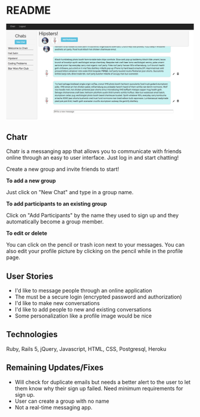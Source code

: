 # README

![](message_page.png)

## Chatr

Chatr is a messanging app that allows you to communicate with friends online through an easy to user interface. Just log in and start chatting!

Create a new group and invite friends to start!

**To add a new group**

Just click on "New Chat" and type in a group name.

**To add participants to an existing group**

Click on "Add Participants" by the name they used to sign up and they automatically become a group member.

**To edit or delete**

You can click on the pencil or trash icon next to your messages. You can also edit your profile picture by clicking on the pencil while in the profile page.

## User Stories
* I'd like to message people through an online application
* The must be a secure login (encrypted password and authorization)
* I'd like to make new conversations
* I'd like to add people to new and existing conversations
* Some personalization like a profile image would be nice

## Technologies

Ruby, Rails 5, jQuery, Javascript, HTML, CSS, Postgresql, Heroku

## Remaining Updates/Fixes

* Will check for duplicate emails but needs a better alert to the user to let them know why their sign up failed. Need minimum requirements for sign up.
* User can create a group with no name
* Not a real-time messaging app.
